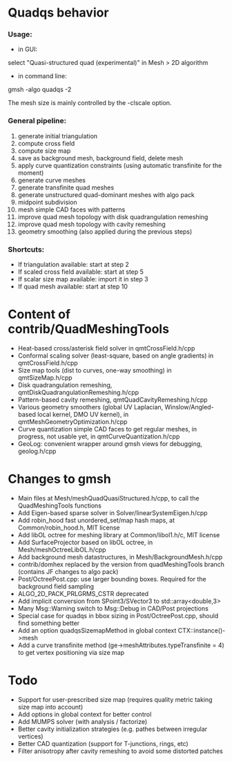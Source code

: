 # Quadqs behavior

### Usage:

- in GUI:

select "Quasi-structured quad (experimental)" in Mesh > 2D algorithm

- in command line:

gmsh -algo quadqs -2 <other options>

The mesh size is mainly controlled by the -clscale option.

### General pipeline:

1. generate initial triangulation
2. compute cross field
3. compute size map 
4. save as background mesh, background field, delete mesh
5. apply curve quantization constraints (using automatic transfinite for the moment)
6. generate curve meshes
7. generate transfinite quad meshes
8. generate unstructured quad-dominant meshes with algo pack
9. midpoint subdivision
10. mesh simple CAD faces with patterns
11. improve quad mesh topology with disk quadrangulation remeshing
12. improve quad mesh topology with cavity remeshing
13. geometry smoothing (also applied during the previous steps)

### Shortcuts:

- If triangulation available: start at step 2
- If scaled cross field available: start at step 5
- If scalar size map available: import it in step 3
- If quad mesh available: start at step 10

# Content of contrib/QuadMeshingTools

- Heat-based cross/asterisk field solver in qmtCrossField.h/cpp
- Conformal scaling solver (least-square, based on angle gradients) in qmtCrossField.h/cpp
- Size map tools (dist to curves, one-way smoothing) in qmtSizeMap.h/cpp
- Disk quadrangulation remeshing, qmtDiskQuadrangulationRemeshing.h/cpp
- Pattern-based cavity remeshing, qmtQuadCavityRemeshing.h/cpp
- Various geometry smoothers (global UV Laplacian, Winslow/Angled-based local kernel, DMO UV kernel), in qmtMeshGeometryOptimization.h/cpp
- Curve quantization simple CAD faces to get regular meshes, in progress, not usable yet, in qmtCurveQuantization.h/cpp
- GeoLog: convenient wrapper around gmsh views for debugging, geolog.h/cpp


# Changes to gmsh

- Main files at Mesh/meshQuadQuasiStructured.h/cpp, to call the QuadMeshingTools functions
- Add Eigen-based sparse solver in Solver/linearSystemEigen.h/cpp
- Add robin_hood fast unordered_set/map hash maps, at Common/robin_hood.h, MIT license
- Add libOL octree for meshing library at Common/libol1.h/c, MIT license
- Add SurfaceProjector based on libOL octree, in Mesh/meshOctreeLibOL.h/cpp
- Add background mesh datastructures, in Mesh/BackgroundMesh.h/cpp
- contrib/domhex replaced by the version from quadMeshingTools branch (contains JF changes to algo pack)
- Post/OctreePost.cpp: use larger bounding boxes. Required for the background field sampling
- ALGO_2D_PACK_PRLGRMS_CSTR deprecated
- Add implicit conversion from SPoint3/SVector3 to std::array<double,3>
- Many Msg::Warning switch to Msg::Debug in CAD/Post projections
- Special case for quadqs in bbox sizing in Post/OctreePost.cpp, should find something better
- Add an option quadqsSizemapMethod in global context CTX::instance()->mesh
- Add a curve transfinite method (ge->meshAttributes.typeTransfinite = 4) to get vertex positioning via size map

# Todo

- Support for user-prescribed size map (requires quality metric taking size map into account)
- Add options in global context for better control
- Add MUMPS solver (with analysis / factorize)
- Better cavity initialization strategies (e.g. pathes between irregular vertices)
- Better CAD quantization (support for T-junctions, rings, etc)
- Filter anisotropy after cavity remeshing to avoid some distorted patches

